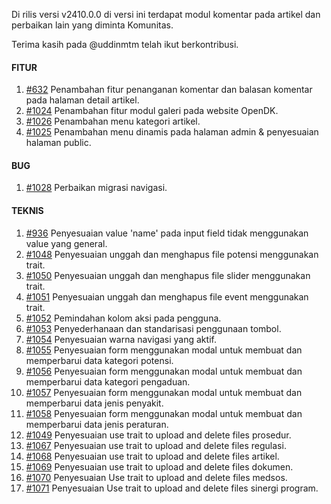 Di rilis versi v2410.0.0 di versi ini terdapat modul komentar pada artikel dan perbaikan lain yang diminta Komunitas.

Terima kasih pada @uddinmtm telah ikut berkontribusi.

#### FITUR

1. [#632](https://github.com/OpenSID/OpenDK/issues/632) Penambahan fitur penanganan komentar dan balasan komentar pada halaman detail artikel.
2. [#1024](https://github.com/OpenSID/OpenDK/issues/1024) Penambahan fitur modul galeri pada website OpenDK.
3. [#1026](https://github.com/OpenSID/OpenDK/issues/1026) Penambahan menu kategori artikel.
4. [#1025](https://github.com/OpenSID/OpenDK/issues/1025) Penambahan menu dinamis pada halaman admin & penyesuaian halaman public.


#### BUG

1. [#1028](https://github.com/OpenSID/OpenDK/issues/1028) Perbaikan migrasi navigasi.


#### TEKNIS

1. [#936](https://github.com/OpenSID/OpenDK/issues/936) Penyesuaian value 'name' pada input field tidak menggunakan value yang general.
2. [#1048](https://github.com/OpenSID/OpenDK/issues/1048) Penyesuaian unggah dan menghapus file potensi menggunakan trait.
3. [#1050](https://github.com/OpenSID/OpenDK/issues/1050)  Penyesuaian unggah dan menghapus file slider menggunakan trait.
4. [#1051](https://github.com/OpenSID/OpenDK/issues/1051) Penyesuaian unggah dan menghapus file event menggunakan trait.
5. [#1052](https://github.com/OpenSID/OpenDK/issues/1052) Pemindahan kolom aksi pada pengguna.
6. [#1053](https://github.com/OpenSID/OpenDK/issues/1053) Penyederhanaan dan standarisasi penggunaan tombol.
7. [#1054](https://github.com/OpenSID/OpenDK/issues/1054) Penyesuaian warna navigasi yang aktif.
8. [#1055](https://github.com/OpenSID/OpenDK/issues/1055) Penyesuaian form menggunakan modal untuk membuat dan memperbarui data kategori potensi.
9. [#1056](https://github.com/OpenSID/OpenDK/issues/1056) Penyesuaian form menggunakan modal untuk membuat dan memperbarui data kategori pengaduan.
10. [#1057](https://github.com/OpenSID/OpenDK/issues/1057) Penyesuaian form menggunakan modal untuk membuat dan memperbarui data jenis penyakit.
11. [#1058](https://github.com/OpenSID/OpenDK/issues/1058) Penyesuaian form menggunakan modal untuk membuat dan memperbarui data jenis peraturan.
12. [#1049](https://github.com/OpenSID/OpenDK/issues/1049) Penyesuaian use trait to upload and delete files prosedur.
13. [#1067](https://github.com/OpenSID/OpenDK/issues/1067) Penyesuaian use trait to upload and delete files regulasi.
14. [#1068](https://github.com/OpenSID/OpenDK/issues/1068) Penyesuaian use trait to upload and delete files artikel. 
15. [#1069](https://github.com/OpenSID/OpenDK/issues/1069) Penyesuaian use trait to upload and delete files dokumen. 
16. [#1070](https://github.com/OpenSID/OpenDK/issues/1070) Penyesuaian  Use trait to upload and delete files medsos.
17. [#1071](https://github.com/OpenSID/OpenDK/issues/1071) Penyesuaian Use trait to upload and delete files sinergi program.